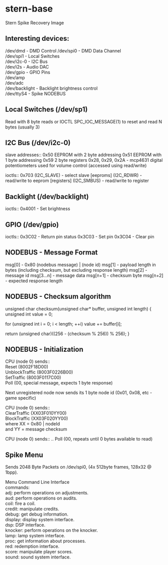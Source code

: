 # stern-base  

Stern Spike Recovery Image  
  
Interesting devices:  
-------------------------------------------------------------------------------------  

/dev/dmd   - DMD Control
/dev/spi0  - DMD Data Channel  
/dev/spi1  - Local Switches  
/dev/i2c-0 - I2C Bus  
/dev/i2s   - Audio DAC  
/dev/gpio  - GPIO Pins  
/dev/amp  
/dev/adc  
/dev/backlight - Backlight brightness control  
/dev/ttyS4 - Spike NODEBUS  
  
Local Switches (/dev/sp1)  
-------------------------------------------------------------------------------------  

  Read with 8 byte reads or IOCTL SPC_IOC_MESSAGE(1) to reset and read N bytes (usually 3)
  
I2C Bus (/dev/i2c-0)
-------------------------------------------------------------------------------------  

slave addresses::
  0x50 EEPROM with 2 byte addressing
  0x51 EEPROM with 1 byte addressing
  0x59 2 byte registers
  0x28, 0x29, 0x2A - mcp4631 digital potentiometers used for volume control (accessed using read/write)

ioctls::
  0x703 (I2C_SLAVE) - select slave
  [eeproms] (I2C_RDWR) - read/write to eeprom
  [registers] (I2C_SMBUS) - read/write to register

Backlight (/dev/backlight)  
-------------------------------------------------------------------------------------  

ioctls::
  0x4001 - Set brightness
  
GPIO (/dev/gpio)
-------------------------------------------------------------------------------------  

ioctls::
  0x3C02 - Return pin status
  0x3C03 - Set pin
  0x3C04 - Clear pin

NODEBUS - Message Format  
-------------------------------------------------------------------------------------  

msg[0] - 0x80 (nodebus message) | (node id)
msg[1] - payload length in bytes (including checksum, but excluding response length)
msg[2] - message id
msg[3...n] - message data
msg[n+1] - checksum byte
msg[n+2] - expected response length

NODEBUS - Checksum algorithm  
-------------------------------------------------------------------------------------  

unsigned char checksum(unsigned char* buffer, unsigned int length)
{
  unsigned int value = 0;
  
  for (unsigned int i = 0; i < length; ++i)
    value += buffer[i];
    
  return (unsigned char)((256 - (checksum % 256)) % 256);
}
  
NODEBUS - Initialization  
-------------------------------------------------------------------------------------  

CPU (node 0) sends::  
Reset (8002F18D00)  
UnblockTraffic (8003F0226B00)  
SetTraffic (8003F0117C00)  
Poll (00, special message, expects 1 byte response)  
  
Next unregistered node now sends its 1 byte node id (0x01, 0x08, etc - game specific)  
  
CPU (node 0) sends::  
ClearTraffic (XX03F010YY00)  
BlockTraffic (XX03F020YY00)  
  where XX = 0x80 | nodeId  
  and YY = message checksum  

CPU (node 0) sends::
.. Poll (00, repeats until 0 bytes available to read)

Spike Menu  
-------------------------------------------------------------------------------------  
Sends 2048 Byte Packets on /dev/spi0, (4x 512byte frames, 128x32 @ 1bpp).  
  
Menu Command Line Interface  
commands:  
        adj: perform operations on adjustments.  
        aud: perform operations on audits.  
        coil: fire a coil.  
        credit: manipulate credits.  
        debug: get debug information.  
        display: display system interface.  
        dsp: DSP interface.  
        knocker: perform operations on the knocker.  
        lamp: lamp system interface.  
        proc: get information about processes.  
        red: redemption interface.  
        score: manipulate player scores.  
        sound: sound system interface.  
